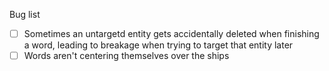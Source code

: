 Bug list
- [ ] Sometimes an untargetd entity gets accidentally deleted when finishing a word, leading to breakage when trying to target that entity later
- [ ] Words aren't centering themselves over the ships
